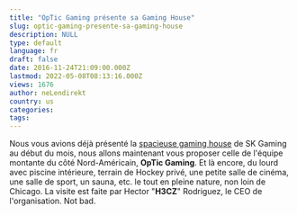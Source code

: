 ```yaml
---
title: "OpTic Gaming présente sa Gaming House"
slug: optic-gaming-presente-sa-gaming-house
description: NULL
type: default
language: fr
draft: false
date: 2016-11-24T21:09:00.000Z
lastmod: 2022-05-08T08:13:16.000Z
views: 1676
author: neLendirekt
country: us
categories:
tags:
---
```

Nous vous avions déjà présenté la [spacieuse gaming house](/fr/flash/sk-gaming-nous-fait-visiter-sa-gaming-house/5) de SK Gaming au début du mois, nous allons maintenant vous proposer celle de l'équipe montante du côté Nord-Américain, **OpTic Gaming**. Et là encore, du lourd avec piscine intérieure, terrain de Hockey privé, une petite salle de cinéma, une salle de sport, un sauna, etc. le tout en pleine nature, non loin de Chicago. La visite est faite par Hector "**H3CZ**" Rodriguez, le CEO de l'organisation. Not bad.
